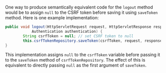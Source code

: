 One way to produce semantically equivalent code for the `logout` method would be to assign `null` to the CSRF token before saving it using `saveToken` method. Here is one example implementation:

```java
public void logout(HttpServletRequest request, HttpServletResponse response,
			Authentication authentication) {
		String csrfToken = null; // set CSRF token to null
		this.csrfTokenRepository.saveToken(csrfToken, request, response);
}
```

This implementation assigns `null` to the `csrfToken` variable before passing it to the `saveToken` method of `csrfTokenRepository`. The effect of this is equivalent to directly passing `null` as the first argument of `saveToken`.